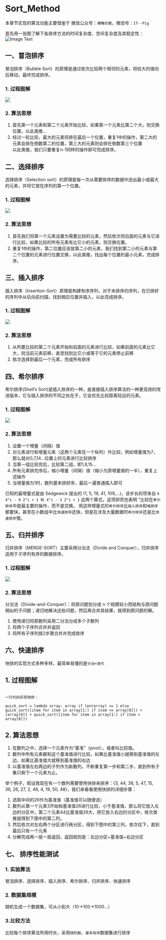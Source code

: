 # Sort_Method

本章节实现的算法功能主要借鉴于 微信公众号：`裸睡的猪`，微信号：`IT--Pig`

首先用一张图了解下各排序方法的时间复杂度、空间复杂度及其稳定性：
![Image Text](https://github.com/MangoloD/Sort_Method/blob/master/images/all_sort.jpg?raw=true)

## 一、冒泡排序
冒泡排序（Bubble Sort）的原理是通过依次比较两个相邻的元素，将较大的值向后移动，最终完成排序。
### 1. 过程图解
![](https://github.com/MangoloD/Sort_Method/blob/master/images/bubble_sort.gif?raw=true)
### 2. 算法思想
1. 首先第一个元素和第二个元素开始比较，如果第一个元素比第二个大，则交换位置，以此类推...  
2. 经过一轮比较，最大的元素将排在最后一个位置，重复1中的操作，第二大的元素会排在倒数第二的位置，第三大的元素则会排在倒数第三个位置  
以此类推，我们只要重复n-1同样的操作即可完成排序。

## 二、选择排序
选择排序（Selection sort）的原理是每一次从需要排序的数据中选出最小或最大的元素，并将它放在序列的第一个位置。
### 1. 过程图解
![](https://github.com/MangoloD/Sort_Method/blob/master/images/selection_sort.gif?raw=true)
### 2. 算法思想
1. 首先我们将第一个元素设置为需要比较的元素，然后依次将后面的元素与它进行比较，如果比较的所有元素有比它小的元素，则交换位置。
2. 重复1中的操作，第二位置应该放第二小的元素，我们找到第二小的元素与第二个位置的元素进行位置交换，以此类推，找出每个位置的最小元素，完成排序。

## 三、插入排序
插入排序（Insertion-Sort）原理是构建有序序列，对于未排序的序列，在已排好的序列中从后向前扫描，找到相应位置并插入，以此完成排序。
### 1. 过程图解
![](https://github.com/MangoloD/Sort_Method/blob/master/images/insertion_sort.gif?raw=true)
### 2. 算法思想
1. 从所要比较的第二个元素开始和前面的元素进行比较，如果前面的元素比它大，则当前元素前移，直至找到比它小或等于它的元素停止前移
2. 依次选择到最后一个元素，完成所有排序

## 四、希尔排序
希尔排序(Shell’s Sort)是插入排序的一种，是直接插入排序算法的一种更高效的改进版本，它与插入排序的不同之处在于，它会优先比较距离较远的元素。
### 1. 过程图解
![](https://github.com/MangoloD/Sort_Method/blob/master/images/shell_sort.jpg?raw=true)
### 2. 算法思想
1. 设置一个增量（间隔）值
2. 对元素进行和增量元素（这两个元素在一个纵列）作比较，例如增量值为7，那么就对0,7,14...位置上的元素进行比较排序
3. 当第一组比较完后，比较第二组，即1,8,15...
4. 所有元素排完序后，缩小增量（间隔）值（缩小为原增量值的一半），重复上述操作
5. 当增量值为1时，数列基本排好序，最后一遍普通插入即可

已知的最增量式是由 Sedgewick 提出的 (1, 5, 19, 41, 109,…)，该步长的项来自 `9 4^i - 9 2^i + 1 和 4^i - 3 2^i + 1` 这两个算式。这项研究也表明 “比较在`希尔排序`中是最主要的操作，而不是交换。 用这样增量式的`希尔排序`比`插入排序`和`堆排序`都要快，甚至在小数组中比`快速排序`还快，但是在涉及大量数据时`希尔排序`还是比`快速排序`慢。

## 五、归并排序
归并排序（MERGE-SORT）主要采用分治法（Divide and Conquer），归并排序适用于子序列有序的数据排序。
### 1. 过程图解
![](https://github.com/MangoloD/Sort_Method/blob/master/images/merge_sort.jpg?raw=true)
### 2. 算法思想
分治法（Divide-and-Conquer）：将原问题划分成 n 个规模较小而结构与原问题相似的子问题；递归地解决这些问题，然后再合并其结果，就得到原问题的解。  
1. 使用递归将原数列采用二分法分成多个子数列
2. 将两个子序列合并并返回
3. 将所有子序列按2步骤合并并完成排序

## 六、快速排序
快排的实现方式多种多样，最简单易懂的是`分治+迭代`
## 1. 过程图解
![]()

    一行代码实现快排：
```
quick_sort = lambda array: array if len(array) <= 1 else quick_sort([item for item in array[1:] if item <= array[0]]) + [array[0]] + quick_sort([item for item in array[1:] if item > array[0]])
```
## 2. 算法思想
1. 在数列之中，选择一个元素作为”基准”（pivot），或者叫比较值。
2. 数列中所有元素都和这个基准值进行比较，如果比基准值小就移到基准值的左边，如果比基准值大就移到基准值的右边
3. 以基准值左右两边的子列作为新数列，不断重复第一步和第二步，直到所有子集只剩下一个元素为止。  

举个例子，假设我现在有一个数列需要使用快排来排序：{3, 44, 38, 5, 47, 15, 36, 26, 27, 2, 46, 4, 19, 50, 48}，我们来看看使用快排的详细步骤：  
1. 选取中间的26作为基准值（基准值可以随便选）  
2. 数列从第一个元素3开始和基准值26进行比较，小于基准值，那么将它放入左边的分区中，第二个元素44比基准值26大，把它放入右边的分区中，依次类推就得到下图中的第二列。  
3. 然后依次对左右两个分区进行再分区，得到下图中的第三列，依次往下，直到最后只有一个元素  
4. 分解完成再一层一层返回，返回规则是：左边分区+基准值+右边分区

## 七、 排序性能测试
### 1. 实验算法
冒泡排序、选择排序、插入排序、希尔排序、归并排序、快速排序
### 2. 数据集规模
随机生成一个数据集，可从小到大（10->100->1000...）
### 3.比较方法
比较每个排序算法所用时长，采用`随机数`、`基本有序`数据集进行排序
